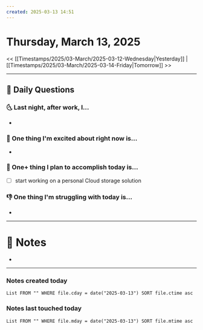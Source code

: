 ```yaml
---
created: 2025-03-13 14:51
---
```

# Thursday, March 13, 2025

<< [[Timestamps/2025/03-March/2025-03-12-Wednesday|Yesterday]] | [[Timestamps/2025/03-March/2025-03-14-Friday|Tomorrow]] >>

---
## 📅 Daily Questions

### 🌜 Last night, after work, I...
- 

### 🙌 One thing I'm excited about right now is...
- 

### 🚀 One+ thing I plan to accomplish today is...
- [ ] start working on a personal Cloud storage solution

### 👎 One thing I'm struggling with today is...
- 

---
# 📝 Notes
- 

---
### Notes created today
```dataview
List FROM "" WHERE file.cday = date("2025-03-13") SORT file.ctime asc
```

### Notes last touched today
```dataview
List FROM "" WHERE file.mday = date("2025-03-13") SORT file.mtime asc
```